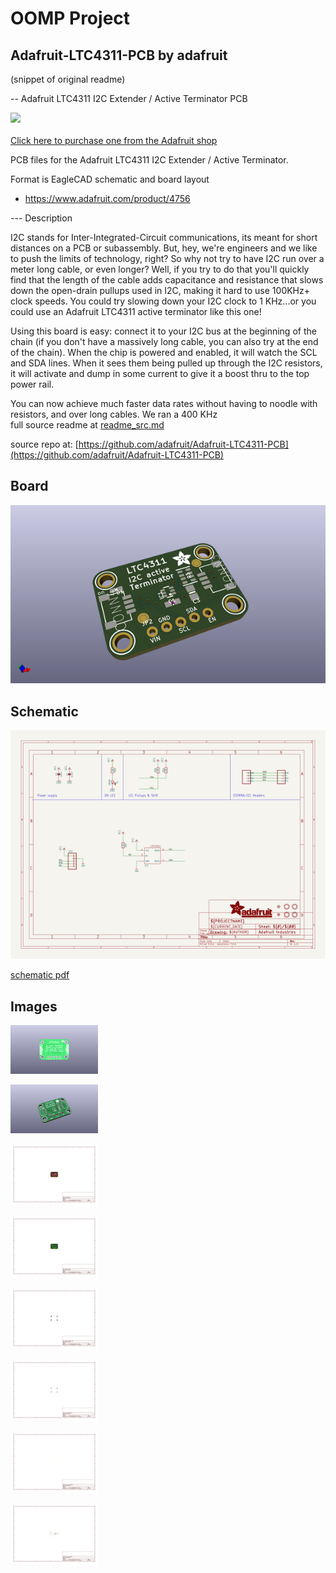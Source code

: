 # OOMP Project  
## Adafruit-LTC4311-PCB  by adafruit  
  
(snippet of original readme)  
  
-- Adafruit LTC4311 I2C Extender / Active Terminator PCB  
  
<a href="http://www.adafruit.com/products/4756"><img src="assets/4756.jpg?raw=true" width="500px"><br/>  
Click here to purchase one from the Adafruit shop</a>  
  
PCB files for the Adafruit LTC4311 I2C Extender / Active Terminator.  
  
Format is EagleCAD schematic and board layout  
* https://www.adafruit.com/product/4756  
  
--- Description  
  
I2C stands for Inter-Integrated-Circuit communications, its meant for short distances on a PCB or subassembly. But, hey, we're engineers and we like to push the limits of technology, right? So why not try to have I2C run over a meter long cable, or even longer? Well, if you try to do that you'll quickly find that the length of the cable adds capacitance and resistance that slows down the open-drain pullups used in I2C, making it hard to use 100KHz+ clock speeds. You could try slowing down your I2C clock to 1 KHz...or you could use an Adafruit LTC4311 active terminator like this one!  
  
Using this board is easy: connect it to your I2C bus at the beginning of the chain (if you don't have a massively long cable, you can also try at the end of the chain). When the chip is powered and enabled, it will watch the SCL and SDA lines. When it sees them being pulled up through the I2C resistors, it will activate and dump in some current to give it a boost thru to the top power rail.  
  
You can now achieve much faster data rates without having to noodle with resistors, and over long cables. We ran a 400 KHz   
  full source readme at [readme_src.md](readme_src.md)  
  
source repo at: [https://github.com/adafruit/Adafruit-LTC4311-PCB](https://github.com/adafruit/Adafruit-LTC4311-PCB)  
## Board  
  
[![working_3d.png](working_3d_600.png)](working_3d.png)  
## Schematic  
  
[![working_schematic.png](working_schematic_600.png)](working_schematic.png)  
  
[schematic pdf](working_schematic.pdf)  
## Images  
  
[![working_3D_bottom.png](working_3D_bottom_140.png)](working_3D_bottom.png)  
  
[![working_3D_top.png](working_3D_top_140.png)](working_3D_top.png)  
  
[![working_assembly_page_01.png](working_assembly_page_01_140.png)](working_assembly_page_01.png)  
  
[![working_assembly_page_02.png](working_assembly_page_02_140.png)](working_assembly_page_02.png)  
  
[![working_assembly_page_03.png](working_assembly_page_03_140.png)](working_assembly_page_03.png)  
  
[![working_assembly_page_04.png](working_assembly_page_04_140.png)](working_assembly_page_04.png)  
  
[![working_assembly_page_05.png](working_assembly_page_05_140.png)](working_assembly_page_05.png)  
  
[![working_assembly_page_06.png](working_assembly_page_06_140.png)](working_assembly_page_06.png)  
